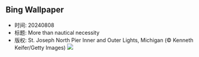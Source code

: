 ## Bing Wallpaper
- 时间: 20240808
- 标题: More than nautical necessity
- 版权: St. Joseph North Pier Inner and Outer Lights, Michigan (© Kenneth Keifer/Getty Images)
![](https://cn.bing.com/th?id=OHR.MichiganLighthouse_EN-US2082743301_UHD.jpg&rf=LaDigue_UHD.jpg&pid=hp&w=3840&h=2160&rs=1&c=4)
